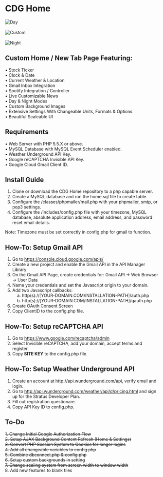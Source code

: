 # CDG Home
![Day](https://raw.githubusercontent.com/cdgco/home/master/img/day.png)<br><br>
![Custom](https://raw.githubusercontent.com/cdgco/home/master/img/custom.png)<br><br>
![Night](https://raw.githubusercontent.com/cdgco/home/master/img/night.png)
## Custom Home / New Tab Page Featuring:
• Stock Ticker<br>
• Clock & Date<br>
• Current Weather & Location<br>
• Gmail Inbox Integration<br>
• Spotify Integration / Controller<br>
• Live Customizable News<br>
• Day & Night Modes<br>
• Custom Background Images<br>
• Extensive Settings With Changeable Units, Formats & Options<br>
• Beautiful Scaleable UI<br>

## Requirements
• Web Server with PHP 5.5.X or above.<br>
• MySQL Database with MySQL Event Scheduler enabled.<br>
• Weather Underground API Key.<br>
• Google reCAPTCHA Invisible API Key.<br>
• Google Cloud Gmail Client ID.<br>

## Install Guide
1. Clone or download the CDG Home repository to a php capable server.
2. Create a MySQL database and run the home.sql file to create table.
3. Configure the /classes/phpmailer/mail.php with your phpmailer, smtp, or pop3 settings.
4. Configure the /includes/config.php file with your timezone, MySQL database, absolute application address, email address, and password reset email details.

Note: Timezone must be set correctly in config.php for gmail to function.

## How-To: Setup Gmail API

1. Go to https://console.cloud.google.com/apis/
2. Create a new project and enable the Gmail API in the API Manager Library
3. On the Gmail API Page, create credentials for: Gmail API -> Web Browser -> User Data
4. Name your credentials and set the Javascript origin to your domain.
5. Add two Javascript callbacks: <br>
&nbsp;&nbsp;&nbsp;    a. http(s)://[YOUR-DOMAIN.COM/INSTALLATION-PATH]/auth.php<br>
&nbsp;&nbsp;&nbsp;   b. http(s)://[YOUR-DOMAIN.COM/INSTALLATION-PATH]/qauth.php<br>
6. Create OAuth Consent Screen
7. Copy ClientID to the config.php file.

## How-To: Setup reCAPTCHA API

1. Go to https://www.google.com/recaptcha/admin
2. Select Invisible reCAPTCHA, add your domain, accept terms and register.
3. Copy <b>SITE KEY</b> to the config.php file.

## How-To: Setup Weather Underground API

1. Create an account at http://api.wunderground.com/api, verify email and login.
2. Go to http://api.wunderground.com/weather/api/d/pricing.html and sign up for the Stratus Developer Plan.
3. Fill out registration questionare.
4. Copy API Key ID to config.php.

## To-Do
<s>1. Change Initial Google Authorization Flow</s><br>
<s>2. Setup AJAX Background Content Refresh (Home & Settings)</s><br>
<s>3. Convert PHP Session System to Cookies for longer logins</s><br>
<s>4. Add all changeable variables to config.php</s><br>
<s>5. Combine dbconnect.php & config.php</s><br>
<s>6. Setup custom backgrounds in setting</s><br>
<s>7. Change scaling system from screen width to window width</s><br>
8. Add new features to blank tiles<br>